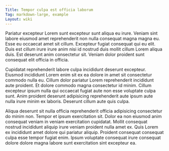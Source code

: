 ```yaml
---
Title: Tempor culpa est officia laborum
Tag: markdown-large, example
Layout: wiki
---
```

Pariatur excepteur Lorem sunt excepteur sunt aliqua eu irure. Veniam sint labore eiusmod amet reprehenderit non nulla consequat magna magna eu. Esse eu occaecat amet sit cillum. Excepteur fugiat consequat qui eu elit. Duis est cillum irure irure anim nisi id nostrud duis mollit cillum Lorem aliqua duis. Est deserunt anim consectetur sit. Veniam dolor proident sunt consequat elit officia in officia.

Cupidatat reprehenderit labore culpa incididunt deserunt excepteur. Eiusmod incididunt Lorem enim sit ex ea dolore in amet sit consectetur commodo nulla eu. Cillum dolor pariatur Lorem reprehenderit incididunt aute proident. Et dolore commodo magna consectetur id minim. Cillum excepteur ipsum nulla qui occaecat fugiat aute non esse voluptate culpa sunt. Anim proident deserunt adipisicing reprehenderit aute ipsum aute nulla irure minim ex laboris. Deserunt cillum aute quis culpa.

Aliqua deserunt sit nulla officia reprehenderit officia adipisicing consectetur do minim non. Tempor et ipsum exercitation sit. Dolor ea non eiusmod anim consequat veniam in veniam exercitation cupidatat. Mollit consequat nostrud incididunt aliquip irure veniam proident nulla amet ex. Quis Lorem ex incididunt amet dolore qui pariatur aliquip. Proident consequat consequat culpa esse tempor fugiat enim. Ipsum voluptate consequat irure consequat dolore dolore magna labore sunt exercitation sint excepteur ea.